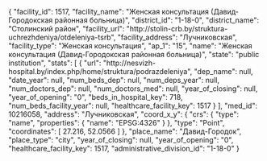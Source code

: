{
    "facility_id": 1517,
    "facility_name": "Женская консультация (Давид-Городокская районная больница)",
    "district_id": "1-18-0",
    "district_name": "Столинский район",
    "facility_url": "http:\/\/stolin-crb.by\/struktura-uchrezhdeniya\/otdeleniya-tsrb",
    "facility_address": "Лучниковская",
    "facility_type": "Женская консультация",
    "ap_1": "15",
    "name": "Женская консультация (Давид-Городокская районная больница)",
    "state": "public institution",
    "stats": [
        {
            "url": "http:\/\/nesvizh-hospital.by\/index.php\/home\/struktura\/podrazdeleniya",
            "dep_name": null,
            "date_year": null,
            "num_beds_dep": null,
            "num_deps_year": null,
            "num_doctors_dep": null,
            "num_doctors_med": null,
            "year_of_closing": null,
            "year_of_opening": "0",
            "beds_in_hospital_key": 718,
            "num_beds_facility_year": null,
            "healthcare_facility_key": 1517
        }
    ],
    "med_id": 10216058,
    "address": "Лучниковская",
    "coord_x_y": {
        "crs": {
            "type": "name",
            "properties": {
                "name": "EPSG:4326"
            }
        },
        "type": "Point",
        "coordinates": [
            27.216,
            52.0566
        ]
    },
    "place_name": "Давид-Городок",
    "place_type": "city",
    "year_of_closing": null,
    "year_of_opening": "0",
    "healthcare_facility_key": 1517,
    "administrative_division_id": "1-18-0"
}